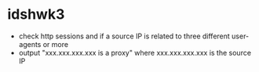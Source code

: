 # idshwk3
* check http sessions and if a source IP is related to three different user-agents or more
* output "xxx.xxx.xxx.xxx is a proxy" where xxx.xxx.xxx.xxx is the source IP
